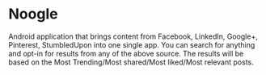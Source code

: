 # Noogle

Android application that brings content from Facebook, LinkedIn, Google+, Pinterest, StumbledUpon into one single app.
You can search for anything and opt-in for results from any of the above source.
The results will be based on the Most Trending/Most shared/Most liked/Most relevant posts.

